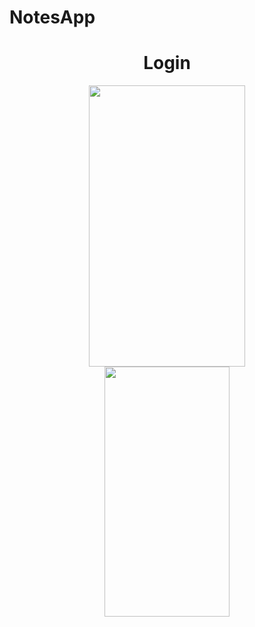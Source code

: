 # NotesApp

<div align="center">
      <a href="https://www.youtube.com/watch?v=s_nSEoGqEA4">
      </a>
    </div>

<div align="center">
  
  
  <h1>Login </h1>
    
   <div>
    <img width="250px" height="450px" src="https://user-images.githubusercontent.com/17780617/121481305-9dfb7f00-c9e9-11eb-9b1c-ef6cf03f22b7.gif"
         </img> 
     
    
</div>
 
 


<div align="center">
  
    
   <div align="center">
    <img width="200px" height="400px" src="https://user-images.githubusercontent.com/17780617/120335957-89dfbf80-c30f-11eb-98bd-dee6d58261fb.gif"
         </img> 
</div>
  
 
</div>
